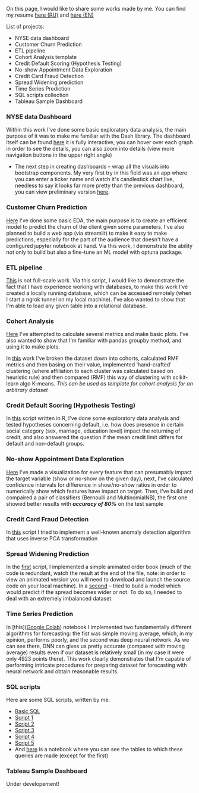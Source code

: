 On this page, I would like to share some works made by me. You can find my resume [here (RU)](https://spb.hh.ru/resume/03d9e35dff096d7a650039ed1f4e4e39726f7a?hhtmFrom=account_login) and [here (EN)](CV.html)

List of projects:

- NYSE data dashboard
- Customer Churn Prediction
- ETL pipeline
- Cohort Analysis template
- Credit Default Scoring (Hypothesis Testing)
- No-show Appointment Data Exploration
- Credit Card Fraud Detection
- Spread Widening prediction
- Time Series Prediction
- SQL scripts collection
- Tableau Sample Dashboard

### NYSE data Dashboard

Within this work I've done some basic exploratory data analysis, the main purpose of it was to make me familiar with the Dash library. The dashboard itself can be found [here](https://nyse-data.herokuapp.com/) it is fully interactive, you can hover over each graph in order to see the details, you can also zoom into details (view more navigation buttons in the upper right angle)

- The next step in creating dashboards – wrap all the visuals into bootstrap components. My very first try in this field was an app where you can enter a ticker name and watch it's candlestick chart live, needless to say it looks far more pretty than the previous dashboard, you can view preliminary version [here](https://yukontaf-stock-plot.herokuapp.com/).

### Customer Churn Prediction

[Here](churnAnalysis.html) I've done some basic EDA, the main purpose is to create an efficient model to predict the churn of the client given some parameters. I've also planned to build a web app (via streamlit) to make it easy to make predictions, especially for the part of the audience that doesn't have a configured jupyter notebook at hand. Via this work, I demonstrate the ability not only to build but also a fine-tune an ML model with optuna package.

### ETL pipeline

[This](etl.html) is not full-scale work. Via this script, I would like to demonstrate the fact that I have experience working with databases, to make this work I've created a locally running database, which can be accessed remotely (when I start a ngrok tunnel on my local machine). I've also wanted to show that I'm able to load any given table into a relational database.

### Cohort Analysis

[Here](Case6.html) I've attempted to calculate several metrics and make basic plots. I've also wanted to show that I'm familiar with pandas groupby method, and using it to make plots.

In [this](cohortAnalysis.html) work I've broken the dataset down into cohorts, calculated RMF metrics and then basing on their value, implemented  'hand-crafted' clustering (where affiliation to each cluster was calculated based on heuristic rule) and then compared (RMF) this way of clustering with scikit-learn algo K-means. *This can be used as template for cohort analysis for an arbitrary dataset*  

### Credit Default Scoring (Hypothesis Testing)

In [this](creditScore.html) script written in R, I've done some exploratory data analysis and tested hypotheses concerning default, i.e. how does presence in certain social category (sex, marriage, education level) impact the returning of credit, and also answered the question if the mean credit limit differs for default and non-default groups.

### No-show Appointment Data Exploration

[Here](noShowAppointment.html) I've made a visualization for every feature that can presumably impact the target variable (show or no-show on the given day), next, I've calculated confidence intervals for difference in show/no-show ratios in order to numerically show which features have impact on target. Then, I've build and compaired a pair of classifiers (Bernoulli and MultinomialNB), the first one showed better results with ***accuracy of 80%*** on the test sample

### Credit Card Fraud Detection

In [this](ccFraudDetection.html) script I tried to implement a well-known anomaly detection algorithm that uses inverse PCA transformation 

### Spread Widening Prediction

In the [first](orderBook.html) script, I implemented a simple animated order book (much of the code is redundant, watch the result at the end of the file, note: in order to view an animated version you will need to download and launch the source code on your local machine). In a [second](spreadWideningPred.html) – tried to build a model which would predict if the spread becomes wider or not. To do so, I needed to deal with an extremely imbalanced dataset.

### Time Series Prediction

In [this]([Google Colab](https://colab.research.google.com/drive/1WrEgv0BM4qvAEHW4d3X_41Hy2FvQshC3#scrollTo=sCRtsvD3y2jH)) notebook I implemented two fundamentally different algorithms for forecasting: the fist was simple moving average, which, in my opinion, performs poorly, and the second was deep neural network. As we can see there, DNN can gives us pretty accurate (compared with moving average) results even if our dataset is relatively small (in my case it were only 4923 points there). This work clearly demonstrates that I'm capable of performing intricate procedures for preparing dataset for forecasting with neural network and obtain reasonable results.

### SQL scripts

Here are some SQL scripts, written by me.

- [Basic SQL](basicSQL.html)
- [Script 1](https://github.com/yukontaf/projects/blob/master/script1.sql)
- [Script 2](https://github.com/yukontaf/projects/blob/master/script2.sql)
- [Script 3](https://github.com/yukontaf/projects/blob/master/script3.sql)
- [Script 4](https://github.com/yukontaf/projects/blob/master/script4.sql)
- [Script 5](https://github.com/yukontaf/projects/blob/master/script5.sql)
- And [here](tables.html) is a notebook where you can see the tables to which these queries are made (except for the first)

### Tableau Sample Dashboard

Under developement!
